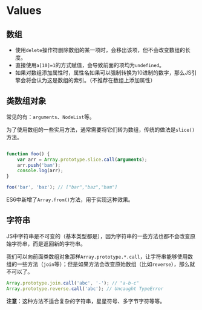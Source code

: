 # Values

## 数组

- 使用`delete`操作符删除数组的某一项时，会移出该项，但不会改变数组的长度。
- 直接使用`a[10]=1`的方式赋值，会导致前面的项均为`undefined`。
- 如果对数组添加属性时，属性名如果可以强制转换为10进制的数字，那么JS引擎会将会认为这是数组的索引。（不推荐在数组上添加属性）

## 类数组对象

常见的有：`arguments`、`NodeList`等。

为了使用数组的一些实用方法，通常需要将它们转为数组，传统的做法是`slice()`方法。

```javascript

function foo() {
	var arr = Array.prototype.slice.call(arguments);
	arr.push('bam');
	console.log(arr);
}

foo('bar', 'baz'); // ["bar","baz","bam"]

```

ES6中新增了`Array.from()`方法，用于实现这种效果。

## 字符串

JS中字符串是不可变的（基本类型都是），因为字符串的一些方法也都不会改变原始字符串，而是返回新的字符串。

我们可以向前面类数组对象那样`Array.prototype.*.call`，让字符串能够使用数组的一些方法（`join`等）；但是如果方法会改变原始数组（比如`reverse`），那么就不可以了。

```javascript
Array.prototype.join.call('abc', '-'); // "a-b-c"
Array.prototype.reverse.call('abc'); // Uncaught TypeError
```

**注意**：这种方法不适合复杂的字符串，星星符号、多字节字符等等。
